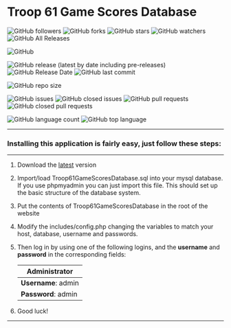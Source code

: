 # Troop 61 Game Scores Database

![GitHub followers](https://img.shields.io/github/followers/jackveney?label=Follow&style=social)
![GitHub forks](https://img.shields.io/github/forks/jackveney/Troop61GameScoresDatabase?style=social)
![GitHub stars](https://img.shields.io/github/stars/jackveney/Troop61GameScoresDatabase?style=social)
![GitHub watchers](https://img.shields.io/github/watchers/jackveney/Troop61GameScoresDatabase?style=social)
![GitHub All Releases](https://img.shields.io/github/downloads/jackveney/Troop61GameScoresDatabase/total)

![GitHub](https://img.shields.io/github/license/jackveney/Troop61GameScoresDatabase)

![GitHub release (latest by date including pre-releases)](https://img.shields.io/github/v/release/jackveney/Troop61GameScoresDatabase?include_prereleases)
![GitHub Release Date](https://img.shields.io/github/release-date/jackveney/Troop61GameScoresDatabase)
![GitHub last commit](https://img.shields.io/github/last-commit/jackveney/Troop61GameScoresDatabase)

![GitHub repo size](https://img.shields.io/github/repo-size/jackveney/Troop61GameScoresDatabase)

![GitHub issues](https://img.shields.io/github/issues-raw/jackveney/Troop61GameScoresDatabase)
![GitHub closed issues](https://img.shields.io/github/issues-closed-raw/jackveney/Troop61GameScoresDatabase)
![GitHub pull requests](https://img.shields.io/github/issues-pr-raw/jackveney/Troop61GameScoresDatabase)
![GitHub closed pull requests](https://img.shields.io/github/issues-pr-closed-raw/jackveney/Troop61GameScoresDatabase)

![GitHub language count](https://img.shields.io/github/languages/count/jackveney/Troop61GameScoresDatabase)
![GitHub top language](https://img.shields.io/github/languages/top/jackveney/Troop61GameScoresDatabase)

- - - -
### Installing this application is fairly easy, just follow these steps:
****


1. Download the [latest](https://github.com/jackveney/Troop61GameScoresDatabase/releases/latest) version

2. Import/load Troop61GameScoresDatabase.sql into your mysql database. If you use phpmyadmin you can just import this file. This should set up the basic structure of the database system.

3. Put the contents of Troop61GameScoresDatabase in the root of the website

4. Modify the includes/config.php changing the variables to match your host, database, username and passwords.

5. Then log in by using one of the following logins, and the **username** and **password** in the corresponding fields:


   Administrator       |
   --------------------|
   **Username**: admin |
   **Password**: admin |

6. Good luck!  

- - - -
